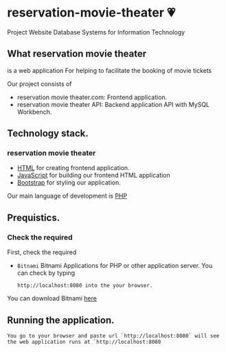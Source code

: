 # reservation-movie-theater :heartpulse:
Project Website Database Systems for Information Technology

## What reservation movie theater
is a web application For helping to facilitate the booking of movie tickets

Our project consists of
- reservation movie theater.com: Frontend application.
- reservation movie theater API: Backend application API with MySQL Workbench.

## Technology stack.
### reservation movie theater
- [HTML](https://html.com) for creating frontend application.
- [JavaScript](https://www.javascript.com) for building our frontend HTML application
- [Bootstrap](https://getbootstrap.com) for styling our application.


Our main language of development is [PHP](https://www.php.net)

## Prequistics.
### Check the required
First, check the required 

- `Bitnami` Bitnami Applications for PHP or other application server.
  You can check by typing
  ```
  http://localhost:8080 into the your browser.
  
You can download Bitnami [here](https://bitnami.com)

## Running the application.
```
You go to your browser and paste url `http://localhost:8080` will see the web application runs at `http://localhost:8080
